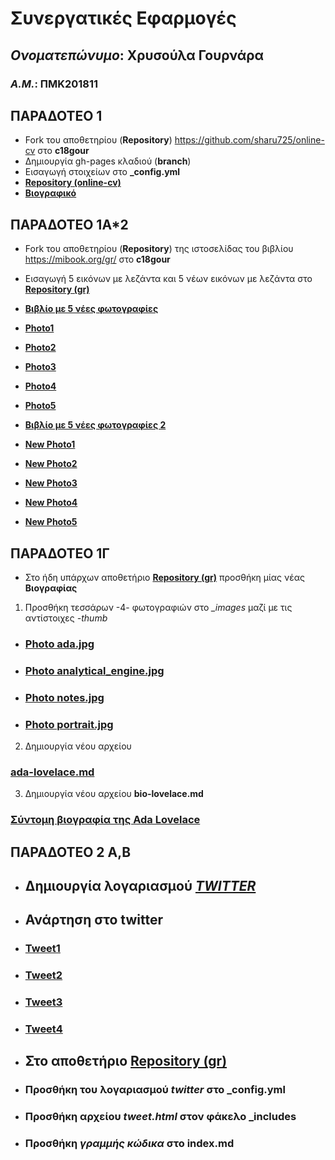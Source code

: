 # **Συνεργατικές Εφαρμογές**
## *Ονοματεπώνυμο*: **Χρυσούλα Γουρνάρα**
### *Α.Μ.*: **ΠΜΚ201811**
## ΠΑΡΑΔΟΤΕΟ 1
- Fork του αποθετηρίου (**Repository**) https://github.com/sharu725/online-cv στο **c18gour**
- Δημιουργία gh-pages κλαδιού (**branch**)
- Εισαγωγή στοιχείων στο **_config.yml**
- [**Repository (online-cv)**](https://github.com/c18gour/online-cv)
- [**Βιογραφικό**](https://c18gour.github.io/online-cv/) 

## ΠΑΡΑΔΟΤΕΟ 1Α*2
- Fork του αποθετηρίου (**Repository**) της ιστοσελίδας του βιβλίου https://mibook.org/gr/ στο **c18gour**
- Εισαγωγή 5 εικόνων με λεζάντα και 5 νέων εικόνων με λεζάντα στο [**Repository (gr)**](https://c18gour.github.io/gr/)
- [**Βιβλίο με 5 νέες φωτογραφίες**](https://c18gour.github.io/gr/)
- [**Photo1**](https://c18gour.github.io/gr/gallery/antik/)
- [**Photo2**](https://c18gour.github.io/gr/gallery/laptop/)
- [**Photo3**](https://c18gour.github.io/gr/gallery/continental/)
- [**Photo4**](https://c18gour.github.io/gr/gallery/socialmedia/)
- [**Photo5**](https://c18gour.github.io/gr/gallery/firsttransistor/)

- [**Βιβλίο με 5 νέες φωτογραφίες 2**](https://c18gour.github.io/gr/)
- [**New Photo1**](https://c18gour.github.io/gr/gallery/LegoSpike/)
- [**New Photo2**](https://c18gour.github.io/gr/gallery/creativity/)
- [**New Photo3**](https://c18gour.github.io/gr/gallery/ecommerce/)
- [**New Photo4**](https://c18gour.github.io/gr/gallery/loom/)
- [**New Photo5**](https://c18gour.github.io/gr/gallery/motorola/)


## ΠΑΡΑΔΟΤΕΟ 1Γ
- Στο ήδη υπάρχων αποθετήριο [**Repository (gr)**]( https://github.com/c18gour/gr) προσθήκη μίας νέας **Βιογραφίας**

1. Προσθήκη τεσσάρων -4- φωτογραφιών στο *_images* μαζί με τις αντίστοιχες *-thumb*
- ### [**Photo ada.jpg**](https://github.com/c18gour/gr/blob/gh-pages/images/ada.jpg)
- ### [**Photo analytical_engine.jpg**](https://github.com/c18gour/gr/blob/gh-pages/images/analytical_engine.jpg)
- ### [**Photo notes.jpg**](https://github.com/c18gour/gr/blob/gh-pages/images/notes.jpg)
- ### [**Photo portrait.jpg**](https://github.com/c18gour/gr/blob/gh-pages/images/portrait.jpg)

2. Δημιουργία νέου αρχείου 

### [**ada-lovelace.md**](https://github.com/c18gour/gr/blob/gh-pages/_biography/ada-lovelace.md)

3. Δημιουργία νέου αρχείου **bio-lovelace.md** 

### [**Σύντομη βιογραφία της Ada Lovelace**](https://github.com/c18gour/gr/blob/gh-pages/_biography/bio-lovelace.md)


## ΠΑΡΑΔΟΤΕΟ 2 Α,Β

- ## Δημιουργία λογαριασμού [***TWITTER***](https://twitter.com/gouxry)
- ## Ανάρτηση στο **twitter**
- ### [**Tweet1**](https://twitter.com/gouxry/status/1129137685451423744)
- ### [**Tweet2**](https://twitter.com/gouxry/status/1129139695642992640)
- ### [**Tweet3**](https://twitter.com/gouxry/status/1129144227282194434)
- ### [**Tweet4**](https://twitter.com/gouxry/status/1129146739737415684)

- ## Στο αποθετήριο [**Repository (gr)**]( https://github.com/c18gour/gr)
- ### Προσθήκη του λογαριασμού *twitter* στο **_config.yml**
- ### Προσθήκη αρχείου *tweet.html* στον φάκελο **_includes**
- ### Προσθήκη *γραμμής κώδικα* στο **index.md**

